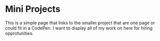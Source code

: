 # Mini Projects 

This is a simple page that links to the smaller project that are one page or could fit in a CodePen. 
I want to display all of my work on here for hiring opprotunities. 